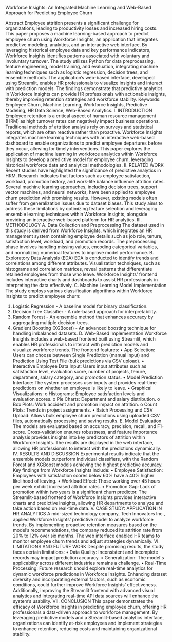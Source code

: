 Workforce Insights: An Integrated Machine Learning and Web-Based Approach for Predicting Employee Churn

Abstract
Employee attrition presents a significant challenge for organizations, leading to productivity losses and increased hiring costs. This paper proposes a machine learning-based approach to predict employee churn using Workforce Insights, an application that integrates predictive modeling, analytics, and an interactive web interface. By leveraging historical employee data and key performance indicators, Workforce Insights identifies patterns associated with voluntary and involuntary turnover. The study utilizes Python for data preprocessing, feature engineering, model training, and evaluation, integrating machine learning techniques such as logistic regression, decision trees, and ensemble methods. The application’s web-based interface, developed using Streamlit, enables HR professionals to visualize insights and interact with prediction models. The findings demonstrate that predictive analytics in Workforce Insights can provide HR professionals with actionable insights, thereby improving retention strategies and workforce stability.
Keywords: Employee Churn, Machine Learning, Workforce Insights, Predictive Modeling, HR Data Science, Web-Based Analytics.
I. INTRODUCTION
Employee retention is a critical aspect of human resource management (HRM) as high turnover rates can negatively impact business operations. Traditional methods of attrition analysis rely on surveys and statistical reports, which are often reactive rather than proactive. Workforce Insights integrates machine learning techniques with an interactive web-based dashboard to enable organizations to predict employee departures before they occur, allowing for timely interventions. This paper explores the application of machine learning in workforce analytics within Workforce Insights to develop a predictive model for employee churn, leveraging historical workforce data and analytical methodologies.
II. RELATED WORK
Recent studies have highlighted the significance of predictive analytics in HRM. Research indicates that factors such as employee satisfaction, workload, promotion history, and work-life balance influence attrition rates. Several machine learning approaches, including decision trees, support vector machines, and neural networks, have been applied to employee churn prediction with promising results. However, existing models often suffer from generalization issues due to dataset biases. This study aims to address these limitations by optimizing feature selection and leveraging ensemble learning techniques within Workforce Insights, alongside providing an interactive web-based platform for HR analytics.
III. METHODOLOGY
A. Data Collection and Preprocessing
The dataset used in this study is derived from Workforce Insights, which integrates an HR management system containing employee details such as job role, tenure, satisfaction level, workload, and promotion records. The preprocessing phase involves handling missing values, encoding categorical variables, and normalizing numerical features to improve model performance.
B. Exploratory Data Analysis (EDA)
EDA is conducted to identify trends and correlations among different attributes. Visualization techniques, such as histograms and correlation matrices, reveal patterns that differentiate retained employees from those who leave. Workforce Insights’ frontend includes interactive charts and dashboards to assist HR professionals in interpreting the data effectively.
C. Machine Learning Model Implementation
The study employs various classification algorithms within Workforce Insights to predict employee churn:
1.	Logistic Regression - A baseline model for binary classification.
2.	Decision Tree Classifier - A rule-based approach for interpretability.
3.	Random Forest - An ensemble method that enhances accuracy by aggregating multiple decision trees.
4.	Gradient Boosting (XGBoost) - An advanced boosting technique for handling imbalanced datasets.
D. Web-Based Implementation
Workforce Insights includes a web-based frontend built using Streamlit, which enables HR professionals to interact with prediction models and visualize workforce trends. The frontend features:
•	App Selection: Users can choose between Single Prediction (manual input) and Prediction Using Test File (bulk predictions via CSV upload).
•	Interactive Employee Data Input: Users input attributes such as satisfaction level, evaluation score, number of projects, tenure, department, salary category, and promotion status.
•	Model Prediction Interface: The system processes user inputs and provides real-time predictions on whether an employee is likely to leave.
•	Graphical Visualizations:
o	Histograms: Employee satisfaction levels and evaluation scores.
o	Pie Charts: Department and salary distribution.
o	Box Plots: Work accident and promotion impact on attrition.
o	Count Plots: Trends in project assignments.
•	Batch Processing and CSV Upload: Allows bulk employee churn predictions using uploaded CSV files, automatically processing and saving results.
E. Model Evaluation
The models are evaluated based on accuracy, precision, recall, and F1-score. Cross-validation ensures robustness, and feature importance analysis provides insights into key predictors of attrition within Workforce Insights. The results are displayed in the web interface, allowing HR professionals to interact with the predictions dynamically.
IV. RESULTS AND DISCUSSION
Experimental results indicate that the ensemble models outperform individual classifiers, with the Random Forest and XGBoost models achieving the highest predictive accuracy. Key findings from Workforce Insights include:
•	Employee Satisfaction: Employees with satisfaction scores below 60% have a 40% higher likelihood of leaving.
•	Workload Effect: Those working over 45 hours per week exhibit increased attrition rates.
•	Promotion Gap: Lack of promotion within two years is a significant churn predictor.
The Streamlit-based frontend of Workforce Insights provides interactive charts and predictive insights, allowing HR departments to analyze and take action based on real-time data.
V. CASE STUDY: APPLICATION IN HR ANALYTICS
A mid-sized technology company, Tech Innovators Inc., applied Workforce Insights’ predictive model to analyze workforce trends. By implementing proactive retention measures based on the model’s recommendations, the company reduced its attrition rate from 20% to 12% over six months. The web interface enabled HR teams to monitor employee churn trends and adjust strategies dynamically.
VI. LIMITATIONS AND FUTURE WORK
Despite promising results, the study faces certain limitations:
•	Data Quality: Inconsistent and incomplete records may impact prediction accuracy.
•	Generalization: The model's applicability across different industries remains a challenge.
•	Real-Time Processing: Future research should explore real-time analytics for dynamic workforce predictions in Workforce Insights.
Enhancing dataset diversity and incorporating external factors, such as economic conditions, could further improve Workforce Insights’ effectiveness. Additionally, improving the Streamlit frontend with advanced visual analytics and integrating real-time API data sources will enhance the system’s usability.
VII. CONCLUSION
This paper demonstrates the efficacy of Workforce Insights in predicting employee churn, offering HR professionals a data-driven approach to workforce management. By leveraging predictive models and a Streamlit-based analytics interface, organizations can identify at-risk employees and implement strategies to enhance retention, reducing costs and maintaining organizational stability.
